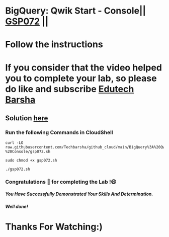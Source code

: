 # BigQuery: Qwik Start - Console|| [GSP072](https://www.cloudskillsboost.google/focuses/1145?parent=catalog) ||
# Follow the instructions

# If you consider that the video helped you to complete your lab, so please do like and subscribe [Edutech Barsha](https://www.youtube.com/@edutechbarsha)
## Solution [here](https://youtu.be/2MtpsN8tRvo)

### Run the following Commands in CloudShell
```
curl -LO raw.githubusercontent.com/Techbarsha/github_cloud/main/BigQuery%3A%20Qwik%20Start%20-%20Console/gsp072.sh

sudo chmod +x gsp072.sh

./gsp072.sh

```
### Congratulations 🎉 for completing the Lab !😄

##### *You Have Successfully Demonstrated Your Skills And Determination.*

#### *Well done!*

# Thanks For Watching:)
